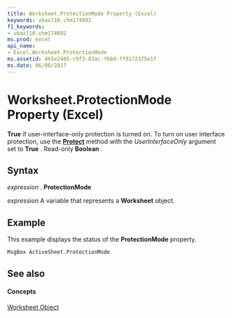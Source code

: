 ```yaml
---
title: Worksheet.ProtectionMode Property (Excel)
keywords: vbaxl10.chm174092
f1_keywords:
- vbaxl10.chm174092
ms.prod: excel
api_name:
- Excel.Worksheet.ProtectionMode
ms.assetid: 465e2405-c9f3-83ac-f68d-ff9172375e1f
ms.date: 06/08/2017
---
```



# Worksheet.ProtectionMode Property (Excel)

 **True** if user-interface-only protection is turned on. To turn on user interface protection, use the **[Protect](Excel.Worksheet.Protect.md)** method with the _UserInterfaceOnly_ argument set to **True** . Read-only **Boolean** .


## Syntax

 _expression_ . **ProtectionMode**

 _expression_ A variable that represents a **Worksheet** object.


## Example

This example displays the status of the  **ProtectionMode** property.


```vb
MsgBox ActiveSheet.ProtectionMode
```


## See also


#### Concepts


[Worksheet Object](Excel.Worksheet.md)

